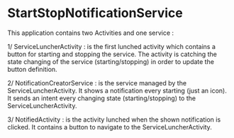 StartStopNotificationService
============================

This application contains two Activities and one service :

1/ ServiceLuncherActivity : 
is the first lunched activity which contains a button for starting and stopping the service.
The activity is catching the state changing of the service (starting/stopping) in order to update the button definition.

2/ NotificationCreatorService : 
is the service managed by the ServiceLuncherActivity.
It shows a notification every starting (just an icon).
It sends an intent every changing state  (starting/stopping) to the ServiceLuncherActivity.

3/ NotifiedActivity : 
is the activity lunched when the shown notification is clicked.
It contains a button to navigate to the ServiceLuncherActivity.

